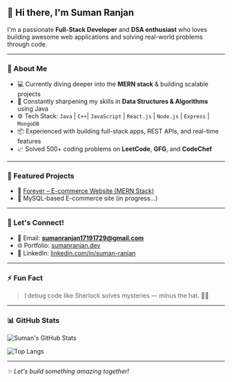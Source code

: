 ## 👋 Hi there, I'm Suman Ranjan

I'm a passionate **Full-Stack Developer** and **DSA enthusiast** who loves building awesome web applications and solving real-world problems through code.

---

### 🚀 About Me

- 💻 Currently diving deeper into the **MERN stack** & building scalable projects
- 🌱 Constantly sharpening my skills in **Data Structures & Algorithms** using Java
- ⚙️ Tech Stack: `Java` | `C++`| `JavaScript` | `React.js` | `Node.js` | `Express` | `MongoDB`
- 📦 Experienced with building full-stack apps, REST APIs, and real-time features
- 📈 Solved 500+ coding problems on **LeetCode**, **GFG**, and **CodeChef**

---

### 📌 Featured Projects

- 🔗 [Forever – E-commerce Website (MERN Stack)](https://github.com/SumnRanjan/Forever-Ecom)
- 🛒 MySQL-based E-commerce site (in progress...)

---

### 💬 Let's Connect!

- 📧 Email: **sumanranjan17191729@gmail.com**
- 🌐 Portfolio: [sumanranjan.dev](https://suman.link) 
- 💼 LinkedIn: [linkedin.com/in/suman-ranjan](https://www.linkedin.com/in/suman-ranjan)

---

### ⚡ Fun Fact

> I debug code like Sherlock solves mysteries — minus the hat. 🕵️‍♂️

---

### 📊 GitHub Stats

![Suman's GitHub Stats](https://github-readme-stats.vercel.app/api?username=SumnRanjan&show_icons=true&theme=tokyonight)

![Top Langs](https://github-readme-stats.vercel.app/api/top-langs/?username=SumnRanjan&layout=compact&theme=tokyonight)

---

_✨ Let's build something amazing together!_
